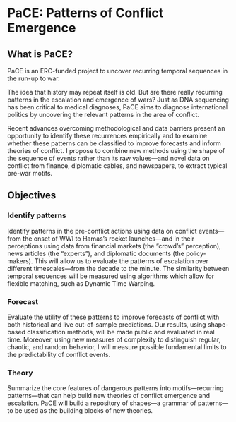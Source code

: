 # PaCE: Patterns of Conflict Emergence

## What is PaCE?
PaCE is an ERC-funded project to uncover recurring temporal sequences in the run-up to war.

The idea that history may repeat itself is old. But are there really recurring patterns in the escalation and emergence of wars? Just as DNA sequencing has been critical to medical diagnoses, PaCE aims to diagnose international politics by uncovering the relevant patterns in the area of conflict.

Recent advances overcoming methodological and data barriers present an opportunity to identify
these recurrences empirically and to examine whether these patterns can be classified to improve forecasts
and inform theories of conflict. I propose to combine new methods using the shape of the sequence of
events rather than its raw values—and novel data on conflict from finance, diplomatic cables, and
newspapers, to extract typical pre-war motifs. 

## Objectives
### Identify patterns
Identify patterns in the pre-conflict actions using data on conflict events—from the onset of WWI
to Hamas’s rocket launches—and in their perceptions using data from financial markets (the
“crowd’s” perception), news articles (the “experts”), and diplomatic documents (the policy-makers).
This will allow us to evaluate the patterns of escalation over different timescales—from the decade
to the minute. The similarity between temporal sequences will be measured using algorithms which
allow for flexible matching, such as Dynamic Time Warping.

### Forecast
Evaluate the utility of these patterns to improve forecasts of conflict with both historical and live
out-of-sample predictions. Our results, using shape-based classification methods, will be made public
and evaluated in real time. Moreover, using new measures of complexity to distinguish regular,
chaotic, and random behavior, I will measure possible fundamental limits to the predictability of
conflict events.

### Theory
Summarize the core features of dangerous patterns into motifs—recurring patterns—that can help
build new theories of conflict emergence and escalation. PaCE will build a repository of shapes—a
grammar of patterns—to be used as the building blocks of new theories.
